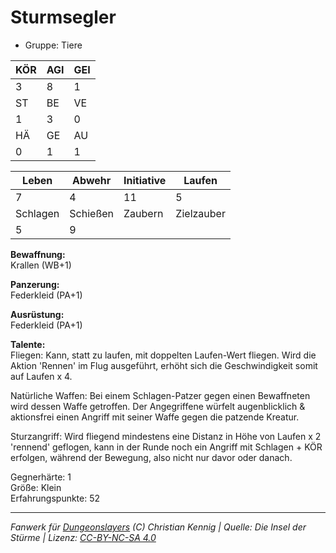 # Sturmsegler  
- Gruppe: Tiere  

| KÖR | AGI | GEI |  
| --- | --- | --- |  
| 3   | 8   | 1   |
| ST  | BE  | VE  |  
| 1   | 3   | 0   |
| HÄ  | GE  | AU  |  
| 0   | 1   | 1   |


| Leben    | Abwehr   | Initiative | Laufen     |
| -------- | -------- | ---------- | ---------- |
| 7        | 4        | 11         | 5          |
| Schlagen | Schießen | Zaubern    | Zielzauber |
| 5        | 9        |            |            |

**Bewaffnung:**  
Krallen (WB+1)

**Panzerung:**  
Federkleid (PA+1)

**Ausrüstung:**  
Federkleid (PA+1)

**Talente:**  
Fliegen: Kann, statt zu laufen, mit doppelten Laufen-Wert fliegen. Wird die Aktion 'Rennen' im Flug ausgeführt, erhöht sich die Geschwindigkeit somit auf Laufen x 4. 

Natürliche Waffen: Bei einem Schlagen-Patzer gegen einen Bewaffneten wird dessen Waffe getroffen. Der Angegriffene würfelt augenblicklich & aktionsfrei einen Angriff mit seiner Waffe gegen die patzende Kreatur. 

Sturzangriff: Wird fliegend mindestens eine Distanz in Höhe von Laufen x 2 'rennend' geflogen, kann in der Runde noch ein Angriff mit Schlagen + KÖR erfolgen, während der Bewegung, also nicht nur davor oder danach. 


Gegnerhärte: 1  
Größe: Klein  
Erfahrungspunkte: 52  



___
*Fanwerk für [Dungeonslayers](https://www.dungeonslayers.net/) (C) Christian Kennig | Quelle: Die Insel der Stürme | Lizenz: [CC-BY-NC-SA 4.0](https://creativecommons.org/licenses/by-nc-sa/4.0/deed.de)*